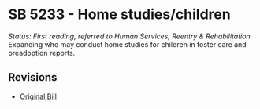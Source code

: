 # SB 5233 - Home studies/children
*Status: First reading, referred to Human Services, Reentry & Rehabilitation.*
Expanding who may conduct home studies for children in foster care and preadoption reports.

## Revisions
* [Original Bill](1/)